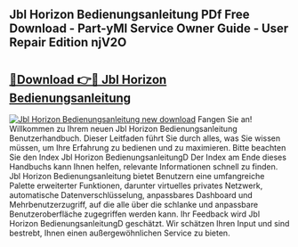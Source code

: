 ## Jbl Horizon Bedienungsanleitung PDf Free Download - Part-yMl Service Owner Guide - User Repair Edition njV2O

# <h2><a href="http://df2k6j.blite.top/?on=Jbl+Horizon+Bedienungsanleitung">🔗Download 👉🔴 Jbl Horizon Bedienungsanleitung</a></h2>

[![Jbl Horizon Bedienungsanleitung new download](https://i.imgur.com/lujVjoI.png)](http://df2k6j.blite.top/?on=Jbl+Horizon+Bedienungsanleitung)
Fangen Sie an! Willkommen zu Ihrem neuen Jbl Horizon Bedienungsanleitung Benutzerhandbuch. Dieser Leitfaden führt Sie durch alles, was Sie wissen müssen, um Ihre Erfahrung zu bedienen und zu maximieren. Bitte beachten Sie den Index Jbl Horizon BedienungsanleitungD Der Index am Ende dieses Handbuchs kann Ihnen helfen, relevante Informationen schnell zu finden. Jbl Horizon Bedienungsanleitung bietet Benutzern eine umfangreiche Palette erweiterter Funktionen, darunter virtuelles privates Netzwerk, automatische Datenverschlüsselung, anpassbares Dashboard und Mehrbenutzerzugriff, auf die alle über die schlanke und anpassbare Benutzeroberfläche zugegriffen werden kann. Ihr Feedback wird Jbl Horizon BedienungsanleitungD geschätzt. Wir schätzen Ihren Input und sind bestrebt, Ihnen einen außergewöhnlichen Service zu bieten.
